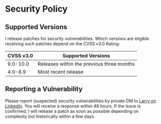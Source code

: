 # Security Policy

## Supported Versions

I release patches for security vulnerabilities. Which versions are eligible
receiving such patches depend on the CVSS v3.0 Rating:

| CVSS v3.0 | Supported Versions                        |
| --------- | ----------------------------------------- |
| 9.0-10.0  | Releases within the previous three months |
| 4.0-8.9   | Most recent release                       |

## Reporting a Vulnerability

Please report (suspected) security vulnerabilities by private DM to 
[Larry on LinkedIn](https://www.linkedin.com/in/LarryMaccherone/). 
You will receive a response within 48 hours. If the issue is confirmed, 
I will release a patch as soon as possible depending on complexity
but historically within a few days.
